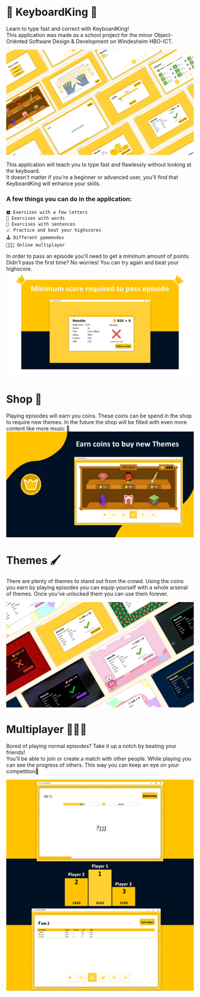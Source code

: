 # 👑 KeyboardKing 👑
Learn to type fast and correct with KeyboardKing!  
This application was made as a school project for the minor Object-Oriënted Software Design & Development on Windesheim HBO-ICT.

![Screenshots Application](Resources/screen_overview.png)

This application will teach you to type fast and flawlessly without looking at the keyboard.  
It doesn't matter if you're a beginner or advanced user, you'll find that KeyboardKing will enhance your skills.

### A few things you can do in the application:

    🅰 Exercises with a few letters
    🧩 Exercises with words
    🧠 Exercises with sentences
    📈 Practice and beat your highscores
    🕹️ Different gamemodes
    🧑‍🤝‍🧑 Online multiplayer

In order to pass an episode you'll need to get a minimum amount of points. Didn't pass the first time? No worries! You can try again and beat your highscore.
![Episode Result Page](Resources/pass_display.png)

# Shop 🛒
Playing episodes will earn you coins. These coins can be spend in the shop to require new themes. In the future the shop will be filled with even more content like more music 🎵.
![Shop Display](Resources/shop_display.gif)

# Themes 🖌️
There are plenty of themes to stand out from the crowd. Using the coins you earn by playing episodes you can equip yourself with a whole arsenal of themes. Once you've unlocked them you can use them forever.

![Screenshots Themes](Resources/themes_overview.png)


# Multiplayer 🥇🥈🥉

Bored of playing normal episodes? Take it up a notch by beating your friends!  
You'll be able to join or create a match with other people. While playing you can see the progress of others. This way you can keep an eye on your competition👀

![Multiplayer Display](Resources/multiplayer_display.png)
